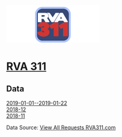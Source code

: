 # ![RVA 311](https://raw.githubusercontent.com/jalbertbowden/rva-data/master/311/rva-311-icon-rva1.png)  
# [RVA 311](https://www.rva311.com/rvaone/Home/Index)  

## Data  

[2019-01-01--2019-01-22](https://github.com/jalbertbowden/rva-data/blob/master/311/311-data-richmond-virginia-2018-11-01-2019-01-22.csv)  
[2018-12](https://github.com/jalbertbowden/rva-data/blob/master/311/311-data-richmond-virginia-2018-12.csv)  
[2018-11](https://github.com/jalbertbowden/rva-data/blob/master/311/311-data-richmond-virginia-2018-11.csv)  

Data Source:  [View All Requests RVA311.com](https://www.rva311.com/rvaone/requests/viewallrequest)  

